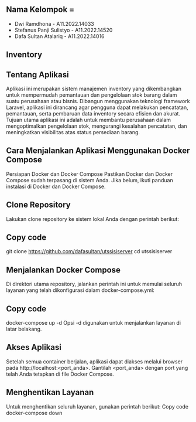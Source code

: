 ## Nama Kelompok = 

- Dwi Ramdhona - A11.2022.14033
- Stefanus Panji Sulistyo - A11.2022.14520
- Dafa Sultan Atalariq - A11.2022.14016


## Inventory

## Tentang Aplikasi
Aplikasi ini merupakan sistem manajemen inventory yang dikembangkan untuk mempermudah pemantauan dan pengelolaan stok barang dalam suatu perusahaan atau bisnis. Dibangun menggunakan teknologi framework Laravel, aplikasi ini dirancang agar pengguna dapat melakukan pencatatan, pemantauan, serta pembaruan data inventory secara efisien dan akurat. Tujuan utama aplikasi ini adalah untuk membantu perusahaan dalam mengoptimalkan pengelolaan stok, mengurangi kesalahan pencatatan, dan meningkatkan visibilitas atas status persediaan barang.

## Cara Menjalankan Aplikasi Menggunakan Docker Compose
Persiapan Docker dan Docker Compose
Pastikan Docker dan Docker Compose sudah terpasang di sistem Anda. Jika belum, ikuti panduan instalasi di Docker dan Docker Compose.

## Clone Repository
Lakukan clone repository ke sistem lokal Anda dengan perintah berikut:

## Copy code
git clone https://github.com/dafasultan/utssisiserver
cd utssisiserver

## Menjalankan Docker Compose
Di direktori utama repository, jalankan perintah ini untuk memulai seluruh layanan yang telah dikonfigurasi dalam docker-compose.yml:

## Copy code
docker-compose up -d
Opsi -d digunakan untuk menjalankan layanan di latar belakang.

## Akses Aplikasi
Setelah semua container berjalan, aplikasi dapat diakses melalui browser pada http://localhost:<port_anda>. Gantilah <port_anda> dengan port yang telah Anda tetapkan di file Docker Compose.

## Menghentikan Layanan
Untuk menghentikan seluruh layanan, gunakan perintah berikut:
Copy code
docker-compose down
